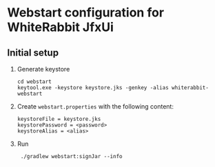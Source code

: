 # Webstart configuration for WhiteRabbit JfxUi

## Initial setup

1. Generate keystore

    ```shell script
    cd webstart
    keytool.exe -keystore keystore.jks -genkey -alias whiterabbit-webstart
    ```

1. Create `webstart.properties` with the following content:

    ```properties
    keystoreFile = keystore.jks
    keystorePassword = <password>
    keystoreAlias = <alias>
    ```

1. Run

    ```shell script
     ./gradlew webstart:signJar --info
    ```
